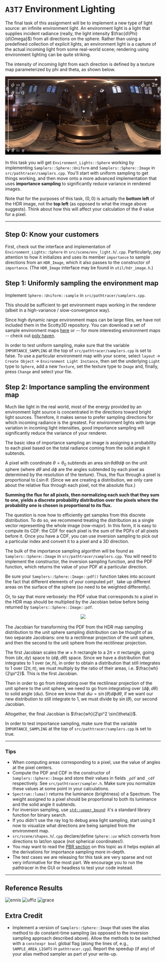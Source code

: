 # `A3T7` Environment Lighting

The final task of this assignment will be to implement a new type of light source: an infinite environment light. An environment light is a light that supplies incident radiance (really, the light intensity $\frac{d\Phi}{d\Omega}$) from all directions on the sphere. Rather than using a predefined collection of explicit lights, an environment light is a capture of the actual incoming light from some real-world scene; rendering using environment lighting can be quite striking.

The intensity of incoming light from each direction is defined by a texture map parameterized by phi and theta, as shown below.

![envmap_figure](figures/envmap_figure.jpg)

In this task you will get `Environment_Lights::Sphere` working by implementing `Samplers::Sphere::Uniform` and `Samplers::Sphere::Image` in `src/pathtracer/samplers.cpp`. You'll start with uniform sampling to get things working, and then move onto a more advanced implementation that uses **importance sampling** to significantly reduce variance in rendered images.

Note that for the purposes of this task, $(0,0)$ is actually the **bottom left** of the HDR image, not the **top left** (as opposed to what the image above suggests).  Think about how this will affect your calculation of the $\theta$ value for a pixel.

---

## Step 0: Know your customers

First, check out the interface and implementation of `Environment_Lights::Sphere` in `src/scene/env_light.h`/`.cpp`. Particularly, pay attention to how it initializes and uses its member `importance` to sample directions from an `HDR_Image`, which it also passes to the constructor of `importance`. (The `HDR_Image` interface may be found in `util/hdr_image.h`.)

## Step 1: Uniformly sampling the environment map

Implement `Sphere::Uniform::sample` in `src/pathtracer/samplers.cpp`.

This should be sufficient to get environment maps working in the renderer (albeit in a high-variance / slow-convergence way).

Since high dynamic range environment maps can be large files, we have not included them in the Scotty3D repository. You can download a set of sample environment maps [here](http://15462.courses.cs.cmu.edu/fall2015content/misc/asst3_images/asst3_exr_archive.zip) or -- for more interesting environment maps -- check out [poly haven](https://polyhaven.com/hdris).

In order to test uniform sampling, make sure that the variable `IMPORTANCE_SAMPLING` at the top of `src/pathtracer/samplers.cpp` is set to false. To use a particular environment map with your scene, select `layout` -> `Create Object` -> `Environment Light Instance`, then set the underlying `Light` type to `Sphere`, add a new `Texture`, set the texture type to `Image` and, finally, press `Change` and select your file.

## Step 2: Importance sampling the environment map

Much like light in the real world, most of the energy provided by an environment light source is concentrated in the directions toward bright light sources. Therefore, it makes sense to prefer sampling directions for which incoming radiance is the greatest. For environment lights with large variation in incoming light intensities, good importance sampling will significantly reduce the variance of your renderer.

The basic idea of importance sampling an image is assigning a probability to each pixel based on the total radiance coming from the solid angle it subtends.

A pixel with coordinate $\theta = \theta_0$ subtends an area $\sin\theta d\theta d\phi$ on the unit sphere (where $d\theta$ and $d\phi$ are the angles subtended by each pixel as determined by the resolution of the texture). Thus, the flux through a pixel is proportional to $L\sin\theta$. (Since we are creating a distribution, we only care about the relative flux through each pixel, not the absolute flux.)

**Summing the flux for all pixels, then normalizing each such that they sum to one, yields a discrete probability distribution over the pixels where the probability one is chosen is proportional to its flux.**

The question is now how to efficiently get samples from this discrete distribution. To do so, we recommend treating the distribution as a single vector representing the whole image (row-major). In this form, it is easy to compute its CDF: the CDF for each pixel is the sum of the PDFs of all pixels before it. Once you have a CDF, you can use inversion sampling to pick out a particular index and convert it to a pixel and a 3D direction.

The bulk of the importance sampling algorithm will be found as `Samplers::Sphere::Image` in `src/pathtracer/samplers.cpp`. You will need to implement the constructor, the inversion sampling function, and the PDF function, which returns the value of your PDF at a particular direction.

Be sure your `Samplers::Sphere::Image::pdf()` function takes into account the fact that different elements of your computed `pdf_` take up different areas on the surface of the sphere (so need to be weighted differently).

Or, to say that more verbosely: the PDF value that corresponds to a pixel in the HDR map should be
multiplied by the Jacobian below before being returned by
`Samplers::Sphere::Image::pdf`.

<p align="center"><img src="figures/env_light_sampling_jacobian_diagram.png"></p>

The Jacobian for transforming the PDF from the HDR map sampling distribution to
the unit sphere sampling distribution can be thought of as two separate
Jacobians: one to a rectilinear projection of the unit sphere, and then the
second to the unit sphere from the rectilinear projection.

The first Jacobian scales the $w \times h$ rectangle to a $2\pi \times \pi$
rectangle, going from $(dx, dy)$ space to $(d\phi, d\theta)$ space.
Since we have a distribution that integrates to 1 over $(w,h)$, in order to obtain
a distribution that still integrates to 1 over $(2\pi, \pi)$, we must multiply by the
ratio of their areas, i.e. $\frac{wh}{2\pi^2}$. This is the first Jacobian.

Then in order to go from integrating over the rectilinear projection of the unit
sphere to the unit sphere, we need to go from integrating over $(d\phi, d\theta)$ to
solid angle $(d\omega)$. Since we know that $d\omega = \sin(\theta) d\phi d\theta$,
if we want our new distribution to still integrate to 1, we must divide by $\sin(\theta)$, our second Jacobian.

Altogether, the final Jacobian is $\frac{wh}{2\pi^2 \sin(\theta)}$.

In order to test importance sampling, make sure that the variable `IMPORTANCE_SAMPLING` at the top of `src/pathtracer/samplers.cpp` is set to true.

---

### Tips

- When computing areas corresponding to a pixel, use the value of angles at the pixel centers.
- Compute the PDF and CDF in the constructor of `Samplers::Sphere::Image` and store their values in fields `_pdf` and `_cdf` respectively. See `src/pathtracer/sampler.h`. Make sure you normalize these values at some point in your calculations.
- `Spectrum::luma()` returns the luminance (brightness) of a Spectrum. The weight assigned to a pixel should be proportional to both its luminance and the solid angle it subtends.
- For inversion sampling, use [`std::upper_bound`](https://en.cppreference.com/w/cpp/algorithm/upper_bound): it's a standard library function for binary search.
- If you didn't use the ray log to debug area light sampling, start using it now to visualize what directions are being sampled from the environment map.
- `src/scene/shapes.h`/`.cpp` declare/define `Sphere::uv` which converts from directions to lat/lon space (not spherical coordinates!).
- You may want to read the [PBR section](https://www.pbr-book.org/3ed-2018/Light_Transport_I_Surface_Reflection/Sampling_Light_Sources#sec:mc-infinite-area-lights) on this topic as it helps explain all the derivations for importance sampling more in-depth.
- The test cases we are releasing for this task are very sparse and not very informative for the most part. We encourage you to run the pathtracer in the GUI or headless to test your code instead.
---

## Reference Results

![ennis](figures/T7.doge.png)
![uffiz](figures/T7.ennis.png)
![grace](figures/T7.grace.png)

## Extra Credit

- Implement a version of `Samplers::Sphere::Image` that uses the alias method to do constant-time sampling (as opposed to the inversion sampling approach described above). Allow the methods to be switched with a `constexpr bool` global flag (along the lines of, e.g., `SAMPLE_AREA_LIGHTS` in `pathtracer.cpp`). Report the speedup (if any) of your alias method sampler as part of your write-up.
